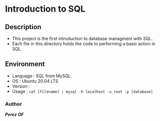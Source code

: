 #	**Introduction to SQL**

##	**Description**
* This project is the first introduction to database managment with SQL.
* Each file in this directory holds the code to performing a basic action in SQL.

##	**Environment**
* Language : SQL from MySQL
* OS : Ubuntu 20.04 LTS
* Version :
* Usage : `cat [filename] | mysql -h localhost -u root -p [database]`

### 	**Author**
***Perez OF***
